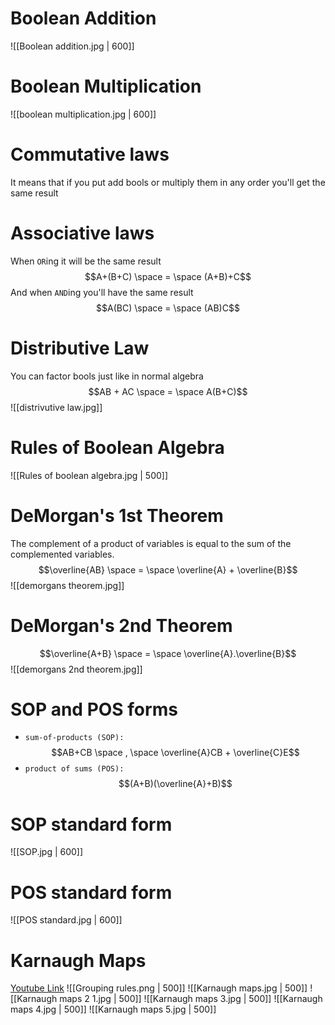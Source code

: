 # Boolean Addition
![[Boolean addition.jpg | 600]]

# Boolean Multiplication
![[boolean multiplication.jpg | 600]]

# Commutative laws
It means that if you put add bools or multiply them in any order you'll get the same result

# Associative laws
When `OR`ing it will be the same result
$$A+(B+C) \space = \space (A+B)+C$$
And when `AND`ing you'll have the same result
$$A(BC) \space = \space (AB)C$$

# Distributive Law
You can factor bools just like in normal algebra
$$AB + AC \space = \space A(B+C)$$
![[distrivutive law.jpg]]

# Rules of Boolean Algebra
![[Rules of boolean algebra.jpg | 500]]

# DeMorgan's 1st Theorem
The complement of a product of variables is equal to the sum of the complemented variables.
$$\overline{AB} \space = \space \overline{A} + \overline{B}$$
![[demorgans theorem.jpg]]

# DeMorgan's 2nd Theorem
$$\overline{A+B} \space = \space \overline{A}.\overline{B}$$
![[demorgans 2nd theorem.jpg]]

# SOP and POS forms
- `sum-of-products (SOP):`
$$AB+CB \space , \space \overline{A}CB + \overline{C}E$$
- `product of sums (POS):`
$$(A+B)(\overline{A}+B)$$

# SOP standard form
![[SOP.jpg | 600]]

# POS standard form
![[POS standard.jpg | 600]]

# Karnaugh Maps
[Youtube Link](https://youtu.be/3vkMgTmieZI)
![[Grouping rules.png | 500]]
![[Karnaugh maps.jpg | 500]]
![[Karnaugh maps 2 1.jpg | 500]]
![[Karnaugh maps 3.jpg | 500]]
![[Karnaugh maps 4.jpg | 500]]
![[Karnaugh maps 5.jpg | 500]]
